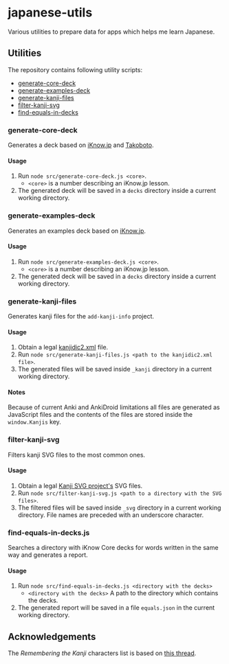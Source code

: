 # japanese-utils
Various utilities to prepare data for apps which helps me learn Japanese.

## Utilities
The repository contains following utility scripts:
- [generate-core-deck](#generate-core-deck)
- [generate-examples-deck](#generate-examples-deck)
- [generate-kanji-files](#generate-kanji-files)
- [filter-kanji-svg](#filter-kanji-svg)
- [find-equals-in-decks](#find-equals-in-decks)

### generate-core-deck
Generates a deck based on [iKnow.jp](https://iknow.jp/content/japanese) and
[Takoboto](https://takoboto.jp/).

#### Usage
1. Run `node src/generate-core-deck.js <core>`.
    - `<core>` is a number describing an iKnow.jp lesson.
2. The generated deck will be saved in a `decks` directory inside a current
    working directory.

### generate-examples-deck
Generates an examples deck based on [iKnow.jp](https://iknow.jp/content/japanese).

#### Usage
1. Run `node src/generate-examples-deck.js <core>`.
    - `<core>` is a number describing an iKnow.jp lesson.
2. The generated deck will be saved in a `decks` directory inside a current
    working directory.

### generate-kanji-files
Generates kanji files for the `add-kanji-info` project.

#### Usage
1. Obtain a legal [kanjidic2.xml](http://www.edrdg.org/wiki/index.php/KANJIDIC_Project) file.
2. Run `node src/generate-kanji-files.js <path to the kanjidic2.xml file>`.
3. The generated files will be saved inside `_kanji` directory in a current
    working directory.

#### Notes
Because of current Anki and AnkiDroid limitations all files are generated as
JavaScript files and the contents of the files are stored inside the
`window.Kanjis` key.

### filter-kanji-svg
Filters kanji SVG files to the most common ones.

#### Usage
1. Obtain a legal [Kanji SVG project's](http://kanjivg.tagaini.net/) SVG files.
2. Run `node src/filter-kanji-svg.js <path to a directory with the SVG files>`.
3. The filtered files will be saved inside `_svg` directory in a current
    working directory. File names are preceded with an underscore character.

### find-equals-in-decks.js
Searches a directory with iKnow Core decks for words written in the same way and
generates a report.

#### Usage
1. Run `node src/find-equals-in-decks.js <directory with the decks>`
    - `<directory with the decks>` A path to the directory which contains the
        decks.
2. The generated report will be saved in a file `equals.json` in the current
    working directory.

## Acknowledgements
The *Remembering the Kanji* characters list is based on [this thread](https://www.reddit.com/r/LearnJapanese/comments/1a126a/all_2200_kanji_from_heisigs_remembering_the_kanji/).
